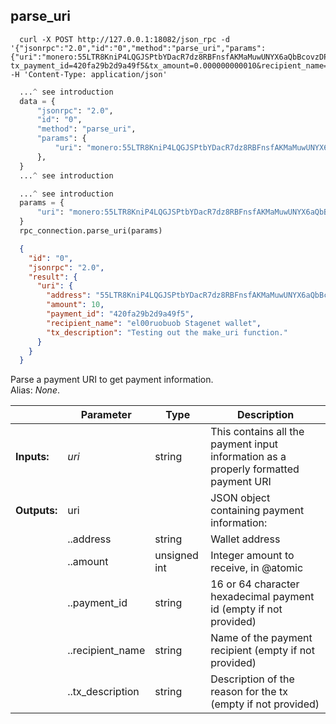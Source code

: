 ## **parse_uri**

```shell
  curl -X POST http://127.0.0.1:18082/json_rpc -d '{"jsonrpc":"2.0","id":"0","method":"parse_uri","params":{"uri":"monero:55LTR8KniP4LQGJSPtbYDacR7dz8RBFnsfAKMaMuwUNYX6aQbBcovzDPyrQF9KXF9tVU6Xk3K8no1BywnJX6GvZX8yJsXvt?tx_payment_id=420fa29b2d9a49f5&tx_amount=0.000000000010&recipient_name=el00ruobuob%20Stagenet%20wallet&tx_description=Testing%20out%20the%20make_uri%20function."}}' -H 'Content-Type: application/json'
```
```python
  ...^ see introduction
  data = {
      "jsonrpc": "2.0",
      "id": "0",
      "method": "parse_uri",
      "params": {
          "uri": "monero:55LTR8KniP4LQGJSPtbYDacR7dz8RBFnsfAKMaMuwUNYX6aQbBcovzDPyrQF9KXF9tVU6Xk3K8no1BywnJX6GvZX8yJsXvt?tx_payment_id=420fa29b2d9a49f5&tx_amount=0.000000000010&recipient_name=el00ruobuob%20Stagenet%20wallet&tx_description=Testing%20out%20the%20make_uri%20function."
      },
  }
  ...^ see introduction
```
```py
  ...^ see introduction
  params = {
      "uri": "monero:55LTR8KniP4LQGJSPtbYDacR7dz8RBFnsfAKMaMuwUNYX6aQbBcovzDPyrQF9KXF9tVU6Xk3K8no1BywnJX6GvZX8yJsXvt?tx_payment_id=420fa29b2d9a49f5&tx_amount=0.000000000010&recipient_name=el00ruobuob%20Stagenet%20wallet&tx_description=Testing%20out%20the%20make_uri%20function."
  }
  rpc_connection.parse_uri(params)
```
```json
  {
    "id": "0",
    "jsonrpc": "2.0",
    "result": {
      "uri": {
        "address": "55LTR8KniP4LQGJSPtbYDacR7dz8RBFnsfAKMaMuwUNYX6aQbBcovzDPyrQF9KXF9tVU6Xk3K8no1BywnJX6GvZX8yJsXvt",
        "amount": 10,
        "payment_id": "420fa29b2d9a49f5",
        "recipient_name": "el00ruobuob Stagenet wallet",
        "tx_description": "Testing out the make_uri function."
      }
    }
  }
```
Parse a payment URI to get payment information.  
Alias: *None*.  

|             | Parameter        | Type         | Description
| ---         | ---              | ---          | ---
|**Inputs:**  | *uri*            | string       | This contains all the payment input information as a properly formatted payment URI
|**Outputs:** | uri              |              | JSON object containing payment information:
|             | ..address        | string       | Wallet address
|             | ..amount         | unsigned int | Integer amount to receive, in @atomic|units (0 if not provided)
|             | ..payment_id     | string       | 16 or 64 character hexadecimal payment id (empty if not provided)
|             | ..recipient_name | string       | Name of the payment recipient (empty if not provided)
|             | ..tx_description | string       | Description of the reason for the tx (empty if not provided)
